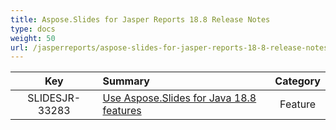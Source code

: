 ```yaml
---
title: Aspose.Slides for Jasper Reports 18.8 Release Notes
type: docs
weight: 50
url: /jasperreports/aspose-slides-for-jasper-reports-18-8-release-notes/
---
```


|**Key** |**Summary** |**Category** |
| :-: | :- | :-: |
|SLIDESJR-33283|[Use Aspose.Slides for Java 18.8 features](https://docs.aspose.com/display/slidesjava/Aspose.Slides+for+Java+18.8+Release+Notes)|Feature|

